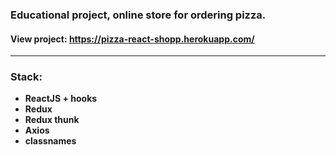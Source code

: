 ### Educational project, online store for ordering pizza.

#### View project: https://pizza-react-shopp.herokuapp.com/

---

### Stack:

- **ReactJS + hooks**
- **Redux**
- **Redux thunk**
- **Axios**
- **classnames**
